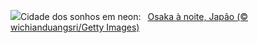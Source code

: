 ![](https://www.bing.com/th?id=OHR.OsakaNight_PT-BR8462311640_UHD.jpg&w=1000)Cidade dos sonhos em neon:&nbsp;&ensp;[Osaka à noite, Japão (© wichianduangsri/Getty Images)](https://www.bing.com/th?id=OHR.OsakaNight_PT-BR8462311640_UHD.jpg)
<br><br/>

